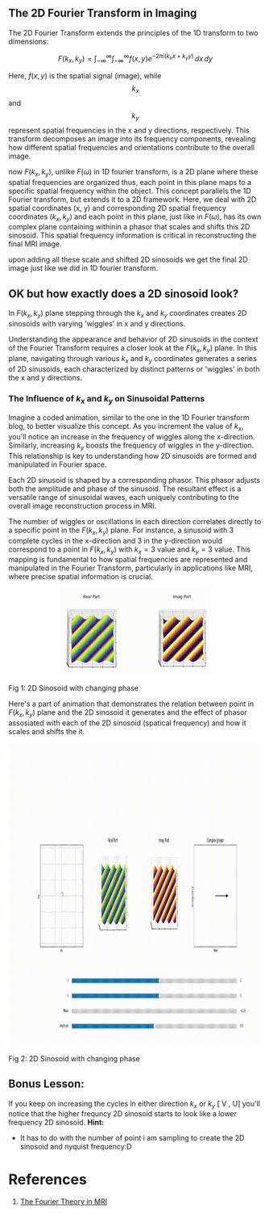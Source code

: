## The 2D Fourier Transform in Imaging

The 2D Fourier Transform extends the principles of the 1D transform to two dimensions:

$$F(k_x, k_y) = \int_{-\infty}^{\infty} \int_{-\infty}^{\infty} f(x, y) e^{-2\pi i(k_xx + k_yy)} \, dx \, dy$$

Here, $f(x, y)$ is the spatial signal (image), while $$k_x$$ and $$k_y$$ represent spatial frequencies in the x and y directions, respectively. This transform decomposes an image into its frequency components, revealing how different spatial frequencies and orientations contribute to the overall image.

now $F(k_x, k_y)$, unlike $F(\omega)$ in 1D fourier transform,  is a 2D plane where these spatial frequencies are organized thus, each point in this plane maps to a specific spatial frequency within the object. This concept parallels the 1D Fourier transform, but extends it to a 2D framework. Here, we deal with 2D spatial coordinates (x, y) and corresponding 2D spatial frequency coordinates $(k_x, k_y )$ and each point in this plane, just like in $F(\omega)$, has its own complex plane containing withinin a phasor that scales and shifts this 2D sinosoid. This spatial frequency information is critical in reconstructing the final MRI image.

upon adding all these scale and shifted 2D sinosoids we get the final 2D image just like we did in 1D fourier transform.


## OK but how exactly does a 2D sinosoid look?

In $F(k_x, k_y)$ plane stepping through the $k_x$ and $k_y$ coordinates creates 2D sinosoids  with varying 'wiggles' in x and y directions.

Understanding the appearance and behavior of 2D sinusoids in the context of the Fourier Transform requires a closer look at the $F(k_x, k_y)$ plane. In this plane, navigating through various $k_x$ and $k_y$ coordinates generates a series of 2D sinusoids, each characterized by distinct patterns or 'wiggles' in both the x and y directions.

### The Influence of $k_x$ and $k_y$ on Sinusoidal Patterns

Imagine a coded animation, similar to the one in the 1D Fourier transform blog, to better visualize this concept. As you increment the value of $k_x$, you'll notice an increase in the frequency of wiggles along the x-direction. Similarly, increasing $k_y$ boosts the frequency of wiggles in the y-direction. This relationship is key to understanding how 2D sinusoids are formed and manipulated in Fourier space.

Each 2D sinusoid is  shaped by a corresponding phasor. This phasor adjusts both the amplitude and phase of the sinusoid. The resultant effect is a versatile range of sinusoidal waves, each uniquely contributing to the overall image reconstruction process in MRI.

The number of wiggles or oscillations in each direction correlates directly to a specific point in the $F(k_x, k_y)$ plane. For instance, a sinusoid with 3 complete cycles  in the x-direction and 3 in the y-direction would correspond to a point in $F(k_x, k_y)$ with $k_x =3$ value and $k_y =3$ value. This mapping is fundamental to how spatial frequencies are represented and manipulated in the Fourier Transform, particularly in applications like MRI, where precise spatial information is crucial.

<p align ="center">
<img src="./2D_sin.gif" width="300" >
 <figcaption>Fig 1: 2D Sinosoid with changing phase  </figcaption>
</p>

Here's a part of animation that demonstrates the relation between point in $F(k_x, k_y)$ plane and the 2D sinosoid it generates and the effect of phasor assosiated with each of the 2D sinosoid (spatical frequency) and how it scales and shifts the it.


<p align ="center">
<img src="./FT_2D.gif" height="600" >
 <figcaption>Fig 2: 2D Sinosoid with changing phase  </figcaption>
</p>

## Bonus Lesson:

If you keep on increasing the cycles in either direction  $k_x$ or $k_y$ [ V , U]  you'll notice that the higher frequncy 2D sinosoid starts to look like a lower frequency 2D sinosoid.
**Hint:** 
* It has to do with the number of point i am sampling to create the 2D sinosoid and nyquist frequency:D

# References
1. [The Fourier Theory in MRI ](https://youtu.be/R_4GuyJTzMo?t=350)